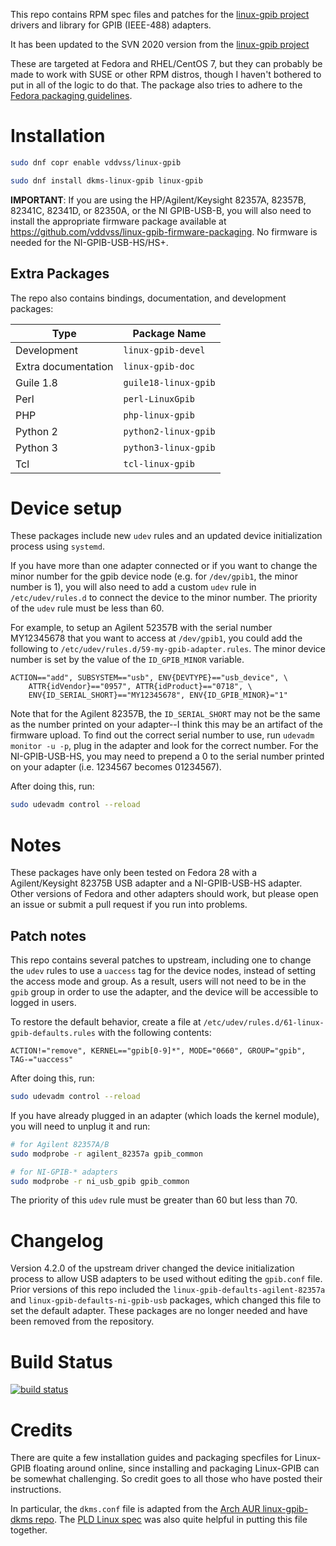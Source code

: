 This repo contains RPM spec files and patches for the 
[linux-gpib project](https://linux-gpib.sourceforge.io/) drivers and library for
GPIB (IEEE-488) adapters.

It has been updated to the SVN 2020 version from the [linux-gpib project](https://sourceforge.net/p/linux-gpib/code/HEAD/tree/)

These are targeted at Fedora and RHEL/CentOS 7, but they can probably be made to
work with SUSE or other RPM distros, though I haven't bothered to put in all of
the logic to do that. The package also tries to adhere to the
[Fedora packaging guidelines](https://docs.fedoraproject.org/en-US/packaging-guidelines/).

# Installation

```bash
sudo dnf copr enable vddvss/linux-gpib

sudo dnf install dkms-linux-gpib linux-gpib
```

**IMPORTANT**: If you are using the HP/Agilent/Keysight 82357A, 82357B, 82341C,
82341D, or 82350A, or the NI GPIB-USB-B, you will also need to install the
appropriate firmware package available at
https://github.com/vddvss/linux-gpib-firmware-packaging. No firmware is needed for
the NI-GPIB-USB-HS/HS+.

## Extra Packages
The repo also contains bindings, documentation, and development packages:

| Type                | Package Name          |
| ------------------- | --------------------- |
| Development         | `linux-gpib-devel`    |
| Extra documentation | `linux-gpib-doc`      |
| Guile 1.8           | `guile18-linux-gpib`  |
| Perl                | `perl-LinuxGpib`      |
| PHP                 | `php-linux-gpib`      |
| Python 2            | `python2-linux-gpib`  |
| Python 3            | `python3-linux-gpib`  |
| Tcl                 | `tcl-linux-gpib`      |

# Device setup
These packages include new `udev` rules and an updated device initialization
process using `systemd`.

If you have more than one adapter connected or if you want to change the minor
number for the gpib device node (e.g. for `/dev/gpib1`, the minor number is 1),
you will also need to add a custom `udev` rule in `/etc/udev/rules.d` to connect
the device to the minor number. The priority of the `udev` rule must be less
than 60.

For example, to setup an Agilent 52357B with the serial number MY12345678 that
you want to access at `/dev/gpib1`, you could add the following to 
`/etc/udev/rules.d/59-my-gpib-adapter.rules`. The minor device number is set by
the value of the `ID_GPIB_MINOR` variable.

```
ACTION=="add", SUBSYSTEM=="usb", ENV{DEVTYPE}=="usb_device", \
    ATTR{idVendor}=="0957", ATTR{idProduct}=="0718", \
    ENV{ID_SERIAL_SHORT}=="MY12345678", ENV{ID_GPIB_MINOR}="1"
```

Note that for the Agilent 82357B, the `ID_SERIAL_SHORT` may not be the same as
the number printed on your adapter--I think this may be an artifact of the
firmware upload. To find out the correct serial number to use, run 
`udevadm monitor -u -p`, plug in the adapter and look for the correct number.
For the NI-GPIB-USB-HS, you may need to prepend a 0 to the serial number printed
on your adapter (i.e. 1234567 becomes 01234567).

After doing this, run:

```bash
sudo udevadm control --reload
```

# Notes
These packages have only been tested on Fedora 28 with a Agilent/Keysight 82375B
USB adapter and a NI-GPIB-USB-HS adapter. Other versions of Fedora and other
adapters should work, but please open an issue or submit a pull request if you
run into problems.

## Patch notes
This repo contains several patches to upstream, including one to change the
`udev` rules to use a `uaccess` tag for the device nodes, instead of setting the
access mode and group. As a result, users will not need to be in the `gpib`
group in order to use the adapter, and the device will be accessible to logged
in users.

To restore the default behavior, create a file at
`/etc/udev/rules.d/61-linux-gpib-defaults.rules` with the following contents:

```
ACTION!="remove", KERNEL=="gpib[0-9]*", MODE="0660", GROUP="gpib", TAG-="uaccess"
```

After doing this, run:

```bash
sudo udevadm control --reload
```

If you have already plugged in an adapter (which loads the kernel module), you
will need to unplug it and run:

```bash
# for Agilent 82357A/B
sudo modprobe -r agilent_82357a gpib_common

# for NI-GPIB-* adapters
sudo modprobe -r ni_usb_gpib gpib_common
```

The priority of this `udev` rule must be greater than 60 but less than 70.

# Changelog

Version 4.2.0 of the upstream driver changed the device initialization process
to allow USB adapters to be used without editing the `gpib.conf` file. Prior
versions of this repo included the `linux-gpib-defaults-agilent-82357a` and
`linux-gpib-defaults-ni-gpib-usb` packages, which changed this file to set the
default adapter.  These packages are no longer needed and have been removed from
the repository.

# Build Status
[![build status](https://copr.fedorainfracloud.org/coprs/vddvss/linux-gpib/package/linux-gpib/status_image/last_build.png)](https://copr.fedorainfracloud.org/coprs/vddvss/linux-gpib/package/linux-gpib)

# Credits
There are quite a few installation guides and packaging specfiles for Linux-GPIB
floating around online, since installing and packaging Linux-GPIB can be
somewhat challenging. So credit goes to all those who have posted their
instructions.

In particular, the `dkms.conf` file is adapted from the
[Arch AUR linux-gpib-dkms repo](https://aur.archlinux.org/packages/linux-gpib-dkms/).
The [PLD Linux spec](https://github.com/pld-linux/linux-gpib/blob/master/linux-gpib.spec) 
was also quite helpful in putting this file together.

